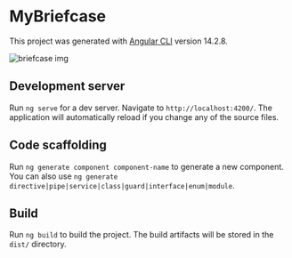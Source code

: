 # MyBriefcase

This project was generated with [Angular CLI](https://github.com/angular/angular-cli) version 14.2.8.

![briefcase img](https://hackmd.io/_uploads/Bkmanc2Vh.jpg)

## Development server

Run `ng serve` for a dev server. Navigate to `http://localhost:4200/`. The application will automatically reload if you change any of the source files.

## Code scaffolding

Run `ng generate component component-name` to generate a new component. You can also use `ng generate directive|pipe|service|class|guard|interface|enum|module`.

## Build

Run `ng build` to build the project. The build artifacts will be stored in the `dist/` directory.

